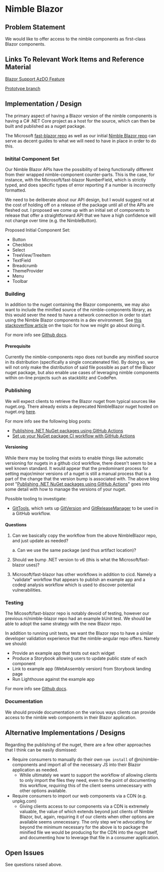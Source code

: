 # Nimble Blazor

## Problem Statement

We would like to offer access to the nimble components as first-class Blazor components.

## Links To Relevant Work Items and Reference Material

[Blazor Support AzDO Feature](https://ni.visualstudio.com/DevCentral/_workitems/edit/1801527)

[Prototype branch](https://github.com/ni/nimble/tree/initial-blazor-integration)

## Implementation / Design

The primary aspect of having a Blazor version of the nimble components is having a C# .NET Core project as a host for the source, which can then be built and published as a nuget package.

The Microsoft [fast-blazor repo](https://github.com/microsoft/fast-blazor) as well as our initial [Nimble Blazor repo](https://github.com/ni/nimble-blazor) can serve as decent guides to what we will need to have in place in order to do this.

### Initital Component Set

Our Nimble Blazor APIs have the possibility of being functionally different from their wrapped nimble-component counter-parts. This is the case, for instance, with the Microsoft/fast-blazor NumberField, which is strictly typed, and does specific types of error reporting if a number is incorrectly formatted.

We need to be deliberate about our API design, but I would suggest not at the cost of holding off on a release of the package until all of the APIs are fleshed out. I proposed we come up with an initial set of components to release that offer a straightforward API that we have a high confidence will not change over time (e.g. the NimbleButton).

Proposed Initial Component Set:
- Button
- Checkbox
- Select
- TreeView/TreeItem
- TextField
- Breadcrumb
- ThemeProvider
- Menu
- Toolbar

### Building

In addition to the nuget containing the Blazor components, we may also want to include the minified source of the nimble-components library, as this would sever the need to have a network connection in order to start using the Nimble Blazor components in a dev environment. See [this stackoverflow article](https://stackoverflow.com/questions/48751019/packing-static-content-in-nuget-for-packagereferece-projects) on the topic for how we might go about doing it.

For more info see [Github docs](https://docs.github.com/en/actions/automating-builds-and-tests/building-and-testing-net).

#### Prerequisite

Currently the nimble-components repo does not bundle any minified source in its distribution (specifically a single concatenated file). By doing so, we will not only make the distribution of said file possible as part of the Blazor nuget package, but also enable use cases of leveraging nimble components within on-line projects such as stackblitz and CodePen.

### Publishing

We will expect clients to retrieve the Blazor nuget from typical sources like nuget.org. There already exists a deprecated NimbleBlazor nuget hosted on nuget.org [here](https://www.nuget.org/packages/NimbleBlazor/).

For more info see the following blog posts:
- [Publishing .NET NuGet packages using GitHub Actions](https://blog.christiansibo.com/publishing-net-nuget-packages-to-github-using-github-actions/)
- [Set up your NuGet package CI workflow with GitHub Actions](https://www.jamescroft.co.uk/how-to-build-publish-nuget-packages-with-github-actions/)

#### Versioning

While there may be tooling that exists to enable things like automatic versioning for nugets in a github cicd workflow, there doesn't seem to be a well known standard. It would appear that the predominant process for setting major/minor versions of a nuget is still a manual process that is a part of the change that the version bump is associated with. The above blog post "[Publishing .NET NuGet packages using GitHub Actions](https://blog.christiansibo.com/publishing-net-nuget-packages-to-github-using-github-actions/)" goes into some detail with how to manage the versions of your nuget.

Possible tooling to investigate:
- [GitTools](https://github.com/marketplace/actions/gittools), which sets up [GitVersion](https://github.com/GitTools/GitVersion) and [GitReleaseManager](https://gittools.github.io/GitReleaseManager/docs/) to be used in a GitHub workflow.

#### Questions

1. Can we basically copy the workflow from the above NimbleBlazor repo, and just update as needed?

    a. Can we use the same package (and thus artifact location)?
2. Should we bump .NET version to v6 (this is what the Microsoft/fast-blazor uses)?
3. Microsoft/fast-blazor has other workflows in addition to cicd. Namely a "validate" workflow that appears to publish an example app and a codeql analysis workflow which is used to discover potential vulnerabilities.

### Testing

The Micosoft/fast-blazor repo is notably devoid of testing, however our previous ni/nimble-blazor repo had an example bUnit test. We should be able to adopt the same strategy with the new Blazor repo.

In addition to running unit tests, we want the Blazor repo to have a similar developer validation experience that the nimble-angular repo offers. Namely we should:

- Provide an example app that tests out each widget
- Produce a Storybook allowing users to update public state of each component
- Link to example app (WebAssembly version) from Storybook landing page
- Run Lighthouse against the example app

For more info see [Github docs](https://docs.github.com/en/actions/automating-builds-and-tests/building-and-testing-net).

### Documentation

We should provide documentation on the various ways clients can provide access to the nimble web components in their Blazor application.

## Alternative Implementations / Designs

Regarding the publishing of the nuget, there are a few other approaches that I think can be easily dismissed:
- Require consumers to manually do their own `npm install` of @ni/nimble-components and import all of the necessary JS into their Blazor application as needed.
    - While ultimately we want to support the workflow of allowing clients to only import the files they need, even to the point of documenting this workflow, _requiring_ this of the client seems unnecessary with other options available.
- Require consumers to import our web components via a CDN (e.g. unpkg.com)
    - Giving clients access to our components via a CDN is extremely valuable, the value of which extends beyond just clients of Nimble Blazor, but, again, requiring it of our clients when other options are available seems unnecessary. The only step we're advocating for beyond the minimum necessary for the above is to package the minified file we would be producing for the CDN into the nuget itself, and documenting how to leverage that file in a consumer application.

## Open Issues

See questions raised above.
